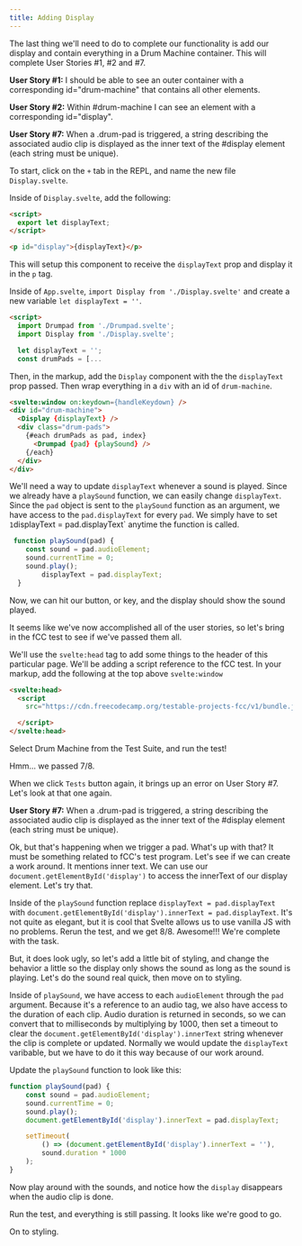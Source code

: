 ```yaml
---
title: Adding Display
---
```

The last thing we'll need to do to complete our functionality is add our display and contain everything in a Drum Machine container. This will complete User Stories #1, #2 and #7.

**User Story #1:** I should be able to see an outer container with a corresponding id="drum-machine" that contains all other elements.

**User Story #2:** Within #drum-machine I can see an element with a corresponding id="display".

**User Story #7:** When a .drum-pad is triggered, a string describing the associated audio clip is displayed as the inner text of the #display element (each string must be unique).

To start, click on the `+` tab in the REPL, and name the new file `Display.svelte`.

Inside of `Display.svelte`, add the following:

```html
<script>
  export let displayText;
</script>

<p id="display">{displayText}</p>
```

This will setup this component to receive the `displayText` prop and display it in the `p` tag. 



Inside of `App.svelte`, `import Display from './Display.svelte'` and create a new variable `let displayText = ''`.


```html
<script>
  import Drumpad from './Drumpad.svelte';
  import Display from './Display.svelte';

  let displayText = '';
  const drumPads = [...
```

Then, in the markup, add the `Display` component with the the `displayText` prop passed. Then wrap everything in a `div` with an id of `drum-machine`.

```html
<svelte:window on:keydown={handleKeydown} />
<div id="drum-machine">
  <Display {displayText} />
  <div class="drum-pads">
    {#each drumPads as pad, index}
      <Drumpad {pad} {playSound} />
    {/each}
  </div>
</div>
```

We'll need a way to update `displayText` whenever a sound is played. Since we already have a `playSound` function, we can easily change `displayText`. Since the `pad` object is sent to the `playSound` function as an argument, we have access to the `pad.displayText` for every `pad`. We simply have to set `1`displayText = pad.displayText` anytime the function is called.

```js
 function playSound(pad) {
    const sound = pad.audioElement;
    sound.currentTime = 0;
    sound.play();
		displayText = pad.displayText;
  }
```

Now, we can hit our button, or key, and the display should show the sound played.

It seems like we've now accomplished all of the user stories, so let's bring in the fCC test to see if we've passed them all.

We'll use the `svelte:head` tag to add some things to the header of this particular page. We'll be adding a script reference to the fCC test. In your markup, add the following at the top above `svelte:window`

```html
<svelte:head>
  <script
    src="https://cdn.freecodecamp.org/testable-projects-fcc/v1/bundle.js">

  </script>
</svelte:head>
```

Select Drum Machine from the Test Suite, and run the test!

Hmm... we passed 7/8. 

When we click `Tests` button again, it brings up an error on User Story #7. Let's look at that one again.

**User Story #7:** When a .drum-pad is triggered, a string describing the associated audio clip is displayed as the inner text of the #display element (each string must be unique).

Ok, but that's happening when we trigger a pad. What's up with that? It must be something related to fCC's test program. Let's see if we can create a work around. It mentions inner text.  We can use our `document.getElementById('display')` to access the innerText of our display element. Let's try that. 

Inside of the `playSound` function replace `displayText = pad.displayText` with 
`document.getElementById('display').innerText = pad.displayText`. It's not quite as elegant, but it is cool that Svelte allows us to use vanilla JS with no problems. Rerun the test, and we get 8/8. Awesome!!! We're complete with the task.

But, it does look ugly, so let's add a little bit of styling, and change the behavior a little so the display only shows the sound as long as the sound is playing. Let's do the sound real quick, then move on to styling. 

Inside of `playSound`, we have access to each `audioElement` through the `pad` argument. Because it's a reference to an audio tag, we also have access to the duration of each clip. Audio duration is returned in seconds, so we can convert that to milliseconds by multiplying by 1000, then set a timeout to clear the `document.getElementById('display').innerText` string whenever the clip is complete or updated. Normally we would update the `displayText` varibable, but we have to do it this way because of our work around. 

Update the `playSound` function to look like this:

```js
function playSound(pad) {
	const sound = pad.audioElement;
	sound.currentTime = 0;
	sound.play();
	document.getElementById('display').innerText = pad.displayText;

	setTimeout(
		() => (document.getElementById('display').innerText = ''),
		sound.duration * 1000
	);
}
```

Now play around with the sounds, and notice how the `display` disappears when the audio clip is done.

Run the test, and everything is still passing. It looks like we're good to go.

On to styling.